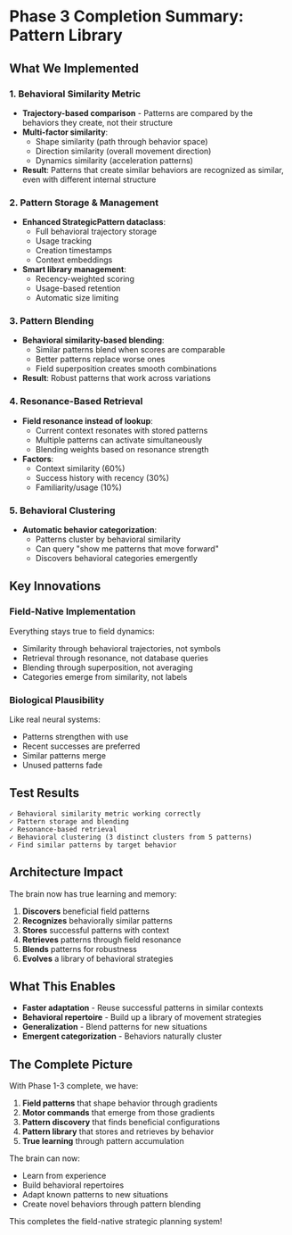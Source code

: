 # Phase 3 Completion Summary: Pattern Library

## What We Implemented

### 1. Behavioral Similarity Metric
- **Trajectory-based comparison** - Patterns are compared by the behaviors they create, not their structure
- **Multi-factor similarity**:
  - Shape similarity (path through behavior space)
  - Direction similarity (overall movement direction)
  - Dynamics similarity (acceleration patterns)
- **Result**: Patterns that create similar behaviors are recognized as similar, even with different internal structure

### 2. Pattern Storage & Management
- **Enhanced StrategicPattern dataclass**:
  - Full behavioral trajectory storage
  - Usage tracking
  - Creation timestamps
  - Context embeddings
- **Smart library management**:
  - Recency-weighted scoring
  - Usage-based retention
  - Automatic size limiting

### 3. Pattern Blending
- **Behavioral similarity-based blending**:
  - Similar patterns blend when scores are comparable
  - Better patterns replace worse ones
  - Field superposition creates smooth combinations
- **Result**: Robust patterns that work across variations

### 4. Resonance-Based Retrieval
- **Field resonance instead of lookup**:
  - Current context resonates with stored patterns
  - Multiple patterns can activate simultaneously
  - Blending weights based on resonance strength
- **Factors**:
  - Context similarity (60%)
  - Success history with recency (30%)
  - Familiarity/usage (10%)

### 5. Behavioral Clustering
- **Automatic behavior categorization**:
  - Patterns cluster by behavioral similarity
  - Can query "show me patterns that move forward"
  - Discovers behavioral categories emergently

## Key Innovations

### Field-Native Implementation
Everything stays true to field dynamics:
- Similarity through behavioral trajectories, not symbols
- Retrieval through resonance, not database queries
- Blending through superposition, not averaging
- Categories emerge from similarity, not labels

### Biological Plausibility
Like real neural systems:
- Patterns strengthen with use
- Recent successes are preferred
- Similar patterns merge
- Unused patterns fade

## Test Results
```
✓ Behavioral similarity metric working correctly
✓ Pattern storage and blending
✓ Resonance-based retrieval
✓ Behavioral clustering (3 distinct clusters from 5 patterns)
✓ Find similar patterns by target behavior
```

## Architecture Impact

The brain now has true learning and memory:
1. **Discovers** beneficial field patterns
2. **Recognizes** behaviorally similar patterns
3. **Stores** successful patterns with context
4. **Retrieves** patterns through field resonance
5. **Blends** patterns for robustness
6. **Evolves** a library of behavioral strategies

## What This Enables

- **Faster adaptation** - Reuse successful patterns in similar contexts
- **Behavioral repertoire** - Build up a library of movement strategies
- **Generalization** - Blend patterns for new situations
- **Emergent categorization** - Behaviors naturally cluster

## The Complete Picture

With Phase 1-3 complete, we have:
1. **Field patterns** that shape behavior through gradients
2. **Motor commands** that emerge from those gradients
3. **Pattern discovery** that finds beneficial configurations
4. **Pattern library** that stores and retrieves by behavior
5. **True learning** through pattern accumulation

The brain can now:
- Learn from experience
- Build behavioral repertoires
- Adapt known patterns to new situations
- Create novel behaviors through pattern blending

This completes the field-native strategic planning system!